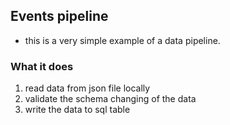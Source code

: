 ## Events pipeline

- this is a very simple example of a data pipeline.

### What it does
1. read data from json file locally
2. validate the schema changing of the data
3. write the data to sql table